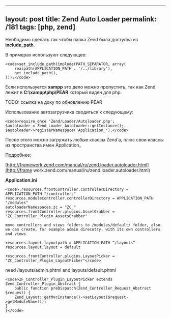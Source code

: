 ---
layout: post
title: Zend Auto Loader
permalink: /181
tags: [php, zend]
----

Неободимо сделать  так чтобы папка Zend была доступна из **include_path**.


В примерах используют следующее:

    
    <code>set_include_path(implode(PATH_SEPARATOR, array(
        realpath(APPLICATION_PATH . '/../library'),
        get_include_path(),
    )));</code>


Если используется **xampp** это дело можно пропустить, так как Zend лежит в
**C:\xampp\php\PEAR** который виден для php.


TODO: ссылка на доку по обновлению PEAR


Использование автозагрузчика сводиться к следующему:

    
    <code>require_once 'Zend/Loader/Autoloader.php';
    $autoloader = Zend_Loader_Autoloader::getInstance();
    $autoloader->registerNamespace('Application_');</code>


После этого можно загружать любые классы Zend’а, плюс свои классы из
пространства имен Application_


Подробнее:

[http://framework.zend.com/manual/ru/zend.loader.autoloader.html](http://frame
work.zend.com/manual/ru/zend.loader.autoloader.html)

**Application.ini**


    
    <code>;resources.frontController.controllerDirectory = APPLICATION_PATH "/controllers"
    resources.moduleController.controllerDirectory = APPLICATION_PATH "/modules"
    autoloaderNamespaces.zc = "ZC_"
    resources.frontController.plugins.AssetGrabber = "ZC_Controller_Plugin_AssetsGrabber"
    
    move controllers and views folders to /modules/default/ folder, also we can create, for example admin direcotry, with its own controllers and views
    
    resources.layout.layoutpath = APPLICATION_PATH “/layouts”
    resources.layout.layout = default
    
    resources.frontController.plugins.LayoutPicker = "ZC_Controller_Plugin_LayoutPicker"</code>


need /layouts/admin.phtml and layouts/default.phtml

    
    <code>ZF_Controller_Plugin_LayoutPicker extends Zend_Controller_Plugin_Abstract {
    	public function preDispatch(Zend_Controller_Request_Abstract $request) {
    	Zend_Layout::getMvcInstance()->setLayout($request->getModuleName());
    }
    }</code>

